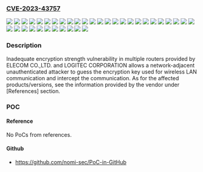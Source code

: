 ### [CVE-2023-43757](https://cve.mitre.org/cgi-bin/cvename.cgi?name=CVE-2023-43757)
![](https://img.shields.io/static/v1?label=Product&message=LAN-W300N%2FP&color=blue)
![](https://img.shields.io/static/v1?label=Product&message=LAN-W300N%2FRS&color=blue)
![](https://img.shields.io/static/v1?label=Product&message=LAN-W301NR&color=blue)
![](https://img.shields.io/static/v1?label=Product&message=LAN-WH300N%2FDGP&color=blue)
![](https://img.shields.io/static/v1?label=Product&message=LAN-WH300NDGPE&color=blue)
![](https://img.shields.io/static/v1?label=Product&message=WRC-1167GHBK&color=blue)
![](https://img.shields.io/static/v1?label=Product&message=WRC-1167GHBK2&color=blue)
![](https://img.shields.io/static/v1?label=Product&message=WRC-1750GHBK&color=blue)
![](https://img.shields.io/static/v1?label=Product&message=WRC-1750GHBK-E&color=blue)
![](https://img.shields.io/static/v1?label=Product&message=WRC-1750GHBK2-I&color=blue)
![](https://img.shields.io/static/v1?label=Product&message=WRC-2533GHBK-I&color=blue)
![](https://img.shields.io/static/v1?label=Product&message=WRC-2533GHBK2-T&color=blue)
![](https://img.shields.io/static/v1?label=Product&message=WRC-300FEBK&color=blue)
![](https://img.shields.io/static/v1?label=Product&message=WRC-300GHBK&color=blue)
![](https://img.shields.io/static/v1?label=Product&message=WRC-300GHBK2-I&color=blue)
![](https://img.shields.io/static/v1?label=Product&message=WRC-733FEBK&color=blue)
![](https://img.shields.io/static/v1?label=Product&message=WRC-733GHBK&color=blue)
![](https://img.shields.io/static/v1?label=Product&message=WRC-733GHBK-C&color=blue)
![](https://img.shields.io/static/v1?label=Product&message=WRC-733GHBK-I&color=blue)
![](https://img.shields.io/static/v1?label=Product&message=WRC-F1167ACF&color=blue)
![](https://img.shields.io/static/v1?label=Product&message=WRC-F300NF&color=blue)
![](https://img.shields.io/static/v1?label=Product&message=WRH-150BK&color=blue)
![](https://img.shields.io/static/v1?label=Product&message=WRH-150WH&color=blue)
![](https://img.shields.io/static/v1?label=Product&message=WRH-300BK&color=blue)
![](https://img.shields.io/static/v1?label=Product&message=WRH-300BK-S&color=blue)
![](https://img.shields.io/static/v1?label=Product&message=WRH-300BK2-S&color=blue)
![](https://img.shields.io/static/v1?label=Product&message=WRH-300RD&color=blue)
![](https://img.shields.io/static/v1?label=Product&message=WRH-300SV&color=blue)
![](https://img.shields.io/static/v1?label=Product&message=WRH-300WH&color=blue)
![](https://img.shields.io/static/v1?label=Product&message=WRH-300WH-H&color=blue)
![](https://img.shields.io/static/v1?label=Product&message=WRH-300WH-S&color=blue)
![](https://img.shields.io/static/v1?label=Product&message=WRH-300WH2-S&color=blue)
![](https://img.shields.io/static/v1?label=Product&message=WRH-H300BK&color=blue)
![](https://img.shields.io/static/v1?label=Product&message=WRH-H300WH&color=blue)
![](https://img.shields.io/static/v1?label=Version&message=%3D%20all%20versions%20&color=brighgreen)
![](https://img.shields.io/static/v1?label=Vulnerability&message=Inadequate%20Encryption%20Strength&color=brighgreen)

### Description

Inadequate encryption strength vulnerability in multiple routers provided by ELECOM CO.,LTD. and LOGITEC CORPORATION allows a network-adjacent unauthenticated attacker to guess the encryption key used for wireless LAN communication and intercept the communication. As for the affected products/versions, see the information provided by the vendor under [References] section.

### POC

#### Reference
No PoCs from references.

#### Github
- https://github.com/nomi-sec/PoC-in-GitHub

